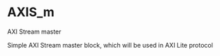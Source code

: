 # AXIS_m
AXI Stream master 

Simple AXI Stream master block, which will be used in AXI Lite protocol
